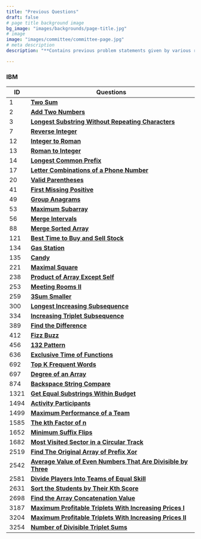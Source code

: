 ```yaml
---
title: "Previous Questions"
draft: false
# page title background image
bg_image: "images/backgrounds/page-title.jpg"
# image
image: "images/committee/committee-page.jpg"
# meta description
description: "**Contains previous problem statements given by various recruitors during their selection process.**"

---
```

### IBM

| ID   | Questions                                                                                                                                                     |
|------|-----------------------------------------------------------------------------------------------------------------------------------------------------------------------|
| 1    | **[Two Sum](https://leetcode.com/problems/two-sum/description/)**                                                                                                     |
| 2    | **[Add Two Numbers](https://leetcode.com/problems/add-two-numbers/description/)**                                                                                     |
| 3    | **[Longest Substring Without Repeating Characters](https://leetcode.com/problems/longest-substring-without-repeating-characters/description/)**                       |
| 7    | **[Reverse Integer](https://leetcode.com/problems/reverse-integer/description/)**                                                                                     |
| 12   | **[Integer to Roman](https://leetcode.com/problems/integer-to-roman/description/)**                                                                                   |
| 13   | **[Roman to Integer](https://leetcode.com/problems/roman-to-integer/description/)**                                                                                   |
| 14   | **[Longest Common Prefix](https://leetcode.com/problems/longest-common-prefix/description/)**                                                                         |
| 17   | **[Letter Combinations of a Phone Number](https://leetcode.com/problems/letter-combinations-of-a-phone-number/description/)**                                         |
| 20   | **[Valid Parentheses](https://leetcode.com/problems/valid-parentheses/description/)**                                                                                 |
| 41   | **[First Missing Positive](https://leetcode.com/problems/first-missing-positive/description/)**                                                                       |
| 49   | **[Group Anagrams](https://leetcode.com/problems/group-anagrams/description/)**                                                                                       |
| 53   | **[Maximum Subarray](https://leetcode.com/problems/maximum-subarray/description/)**                                                                                   |
| 56   | **[Merge Intervals](https://leetcode.com/problems/merge-intervals/description/)**                                                                                     |
| 88   | **[Merge Sorted Array](https://leetcode.com/problems/merge-sorted-array/description/)**                                                                               |
| 121  | **[Best Time to Buy and Sell Stock](https://leetcode.com/problems/best-time-to-buy-and-sell-stock/description/)**                                                     |
| 134  | **[Gas Station](https://leetcode.com/problems/gas-station/description/)**                                                                                             |
| 135  | **[Candy](https://leetcode.com/problems/candy/description/)**                                                                                                         |
| 221  | **[Maximal Square](https://leetcode.com/problems/maximal-square/description/)**                                                                                       |
| 238  | **[Product of Array Except Self](https://leetcode.com/problems/product-of-array-except-self/description/)**                                                           |
| 253  | **[Meeting Rooms II](https://leetcode.com/problems/meeting-rooms-ii/description/)**                                                                                   |
| 259  | **[3Sum Smaller](https://leetcode.com/problems/3sum-smaller/description/)**                                                                                           |
| 300  | **[Longest Increasing Subsequence](https://leetcode.com/problems/longest-increasing-subsequence/description/)**                                                       |
| 334  | **[Increasing Triplet Subsequence](https://leetcode.com/problems/increasing-triplet-subsequence/description/)**                                                       |
| 389  | **[Find the Difference](https://leetcode.com/problems/find-the-difference/description/)**                                                                             |
| 412  | **[Fizz Buzz](https://leetcode.com/problems/fizz-buzz/description/)**                                                                                                 |
| 456  | **[132 Pattern](https://leetcode.com/problems/132-pattern/description/)**                                                                                             |
| 636  | **[Exclusive Time of Functions](https://leetcode.com/problems/exclusive-time-of-functions/description/)**                                                             |
| 692  | **[Top K Frequent Words](https://leetcode.com/problems/top-k-frequent-words/description/)**                                                                           |
| 697  | **[Degree of an Array](https://leetcode.com/problems/degree-of-an-array/description/)**                                                                               |
| 874  | **[Backspace String Compare](https://leetcode.com/problems/backspace-string-compare/description/)**                                                                   |
| 1321 | **[Get Equal Substrings Within Budget](https://leetcode.com/problems/get-equal-substrings-within-budget/description/)**                                               |
| 1494 | **[Activity Participants](https://leetcode.com/problems/activity-participants/description/)**                                                                         |
| 1499 | **[Maximum Performance of a Team](https://leetcode.com/problems/maximum-performance-of-a-team/description/)**                                                         |
| 1585 | **[The kth Factor of n](https://leetcode.com/problems/the-kth-factor-of-n/description/)**                                                                             |
| 1652 | **[Minimum Suffix Flips](https://leetcode.com/problems/minimum-suffix-flips/description/)**                                                                           |
| 1682 | **[Most Visited Sector in  a Circular Track](https://leetcode.com/problems/most-visited-sector-in-a-circular-track/description/)**                                    |
| 2519 | **[Find The Original Array of Prefix Xor](https://leetcode.com/problems/find-the-original-array-of-prefix-xor/description/)**                                         |
| 2542 | **[Average Value of Even Numbers That Are Divisible by Three](https://leetcode.com/problems/average-value-of-even-numbers-that-are-divisible-by-three/description/)** |
| 2581 | **[Divide Players Into Teams of Equal Skill](https://leetcode.com/problems/divide-players-into-teams-of-equal-skill/description/)**                                   |
| 2631 | **[Sort the Students by Their Kth Score](https://leetcode.com/problems/sort-the-students-by-their-kth-score/description/)**                                           |
| 2698 | **[Find the Array Concatenation Value](https://leetcode.com/problems/find-the-array-concatenation-value/description/)**                                               |
| 3187 | **[Maximum Profitable Triplets With Increasing Prices I](https://leetcode.com/problems/maximum-profitable-triplets-with-increasing-prices-i/description/)**           |
| 3204 | **[Maximum Profitable Triplets With Increasing Prices II](https://leetcode.com/problems/maximum-profitable-triplets-with-increasing-prices-ii/description/)**         |
| 3254 | **[Number of Divisible Triplet Sums](https://leetcode.com/problems/number-of-divisible-triplet-sums/description/)**                                                   |
